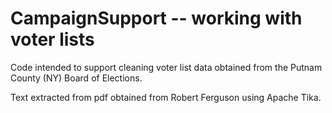 # CampaignSupport -- working with voter lists

Code intended to support cleaning voter list data obtained from the Putnam County (NY) Board of Elections.

Text extracted from pdf obtained from Robert Ferguson using Apache Tika. 